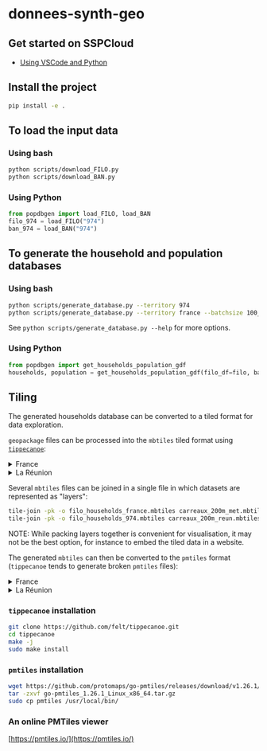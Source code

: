 # donnees-synth-geo

## Get started on SSPCloud
- [Using VSCode and Python](https://datalab.sspcloud.fr/launcher/ide/vscode-python?name=synth-data&init.personalInit=«https%3A%2F%2Fraw.githubusercontent.com%2FInseeFrLab%2Fdata-reconstructio-from-tiles%2Frefs%2Fheads%2Fmain%2Finit-scripts%2Fvscode-python.sh»)

## Install the project
```sh
pip install -e .
```

## To load the input data

### Using bash
```sh
python scripts/download_FILO.py
python scripts/download_BAN.py
```

### Using Python
```python
from popdbgen import load_FILO, load_BAN
filo_974 = load_FILO("974")
ban_974 = load_BAN("974")
```


## To generate the household and population databases

### Using bash

```sh
python scripts/generate_database.py --territory 974
python scripts/generate_database.py --territory france --batchsize 100_000
```
See `python scripts/generate_database.py --help` for more options.

### Using Python
```python
from popdbgen import get_households_population_gdf
households, population = get_households_population_gdf(filo_df=filo, ban_df=ban)
```

## Tiling

The generated households database can be converted to a tiled format for data exploration.

`geopackage` files can be processed into the `mbtiles` tiled format using [`tippecanoe`](https://github.com/mapbox/tippecanoe):
<details>
  <summary> France </summary>

```sh
ogr2ogr -f GeoJSONSeq /vsistdout/ households_france.gpkg | tippecanoe -z15 --drop-densest-as-needed -P -o households_france.mbtiles -l households
# The FILO tiles are too numerous to be represented at higher zoom levels for Metropolitan France
# Zoom levels 11-15: generate tiles without simplification
ogr2ogr -f GeoJSONSeq /vsistdout/ households_france.gpkg | tippecanoe -l filo -Z11 -z15 -P -o carreaux_200m_met_z11-15.mbtiles
# Zoom levels 8-10: drop attributes and coalesce geometries
ogr2ogr -f GeoJSONSeq /vsistdout/ households_france.gpkg | tippecanoe -l filo -Z8  -z10 -P -X --coalesce -o carreaux_200m_met_z8-10.mbtiles
# Zoom levels 0-7: no tile generated
tile-join -o carreaux_200m_met.mbtiles carreaux_200m_met_z11-15.mbtiles carreaux_200m_met_z8-10.mbtiles
rm carreaux_200m_met_z11-15.mbtiles carreaux_200m_met_z8-10.mbtiles
```
</details>

<details>
  <summary> La Réunion </summary>

```sh
ogr2ogr -f GeoJSONSeq /vsistdout/ households_974.gpkg | tippecanoe -z15 --drop-densest-as-needed -P -o households_974.mbtiles -l households
ogr2ogr -f GeoJSONSeq /vsistdout/ carreaux_200m_reun.gpkg | tippecanoe -z15 --coalesce-densest-as-needed -ab -P -o carreaux_200m_reun.mbtiles -l filo
```
</details>

Several `mbtiles` files can be joined in a single file in which datasets are represented as "layers":
```sh
tile-join -pk -o filo_households_france.mbtiles carreaux_200m_met.mbtiles households_france.mbtiles
tile-join -pk -o filo_households_974.mbtiles carreaux_200m_reun.mbtiles households_974.mbtiles
```
NOTE: While packing layers together is convenient for visualisation, it may not be the best option, for instance to embed the tiled data in a website.

The generated `mbtiles` can then be converted to the `pmtiles` format (`tippecanoe` tends to generate broken `pmtiles` files):
<details>
  <summary> France </summary>

```sh
pmtiles convert households_france.mbtiles households_france.pmtiles
pmtiles convert carreaux_200m_met.mbtiles carreaux_200m_met.pmtiles
pmtiles convert filo_households_france.mbtiles filo_households_france.pmtiles
```
</details>

<details>
  <summary> La Réunion </summary>

```sh
pmtiles convert households_974.mbtiles households_974.pmtiles
pmtiles convert carreaux_200m_reun.mbtiles carreaux_200m_reun.pmtiles
pmtiles convert filo_households_974.mbtiles filo_households_974.pmtiles
```
</details>

### `tippecanoe` installation

```sh
git clone https://github.com/felt/tippecanoe.git
cd tippecanoe
make -j
sudo make install
```

### `pmtiles` installation

```sh
wget https://github.com/protomaps/go-pmtiles/releases/download/v1.26.1/go-pmtiles_1.26.1_Linux_x86_64.tar.gz
tar -zxvf go-pmtiles_1.26.1_Linux_x86_64.tar.gz
sudo cp pmtiles /usr/local/bin/
```

### An online PMTiles viewer

[https://pmtiles.io/](https://pmtiles.io/)

